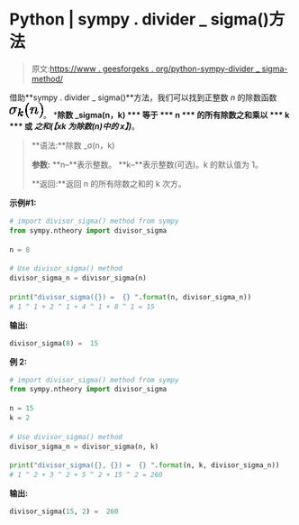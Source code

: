 # Python | sympy . divider _ sigma()方法

> 原文:[https://www . geesforgeks . org/python-sympy-divider _ sigma-method/](https://www.geeksforgeeks.org/python-sympy-divisor_sigma-method/)

借助**sympy . divider _ sigma()**方法，我们可以找到正整数 *n* 的除数函数![\sigma_k(n)](img/73139b96aa38e172efca7af88a91ad10.png "Rendered by QuickLaTeX.com")。 ***除数 _sigma(n，k) *** 等于 *** n *** 的所有除数之和乘以 *** k *** 或 ***之和(【x**k 为除数(n)中的 x】)***。

> **语法:**除数 _σ(n，k)
> 
> **参数:**
> **n–**表示整数。
> **k–**表示整数(可选)。k 的默认值为 1。
> 
> **返回:**返回 n 的所有除数之和的 k 次方。

**示例#1:**

```py
# import divisor_sigma() method from sympy
from sympy.ntheory import divisor_sigma

n = 8

# Use divisor_sigma() method 
divisor_sigma_n = divisor_sigma(n) 

print("divisor_sigma({}) =  {} ".format(n, divisor_sigma_n)) 
# 1 ^ 1 + 2 ^ 1 + 4 ^ 1 + 8 ^ 1 = 15
```

**输出:**

```py
divisor_sigma(8) =  15 

```

**例 2:**

```py
# import divisor_sigma() method from sympy
from sympy.ntheory import divisor_sigma

n = 15
k = 2

# Use divisor_sigma() method 
divisor_sigma_n = divisor_sigma(n, k) 

print("divisor_sigma({}, {}) =  {} ".format(n, k, divisor_sigma_n)) 
# 1 ^ 2 + 3 ^ 2 + 5 ^ 2 + 15 ^ 2 = 260
```

**输出:**

```py
divisor_sigma(15, 2) =  260 

```
